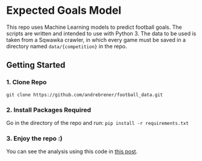 # Expected Goals Model

This repo uses Machine Learning models to predict football goals. The scripts are written and intended to use with Python 3.
The data to be used is taken from a Sqwawka crawler, in which every game must be saved in a directory named `data/{competition}` in the repo.

## Getting Started

### 1. Clone Repo

`git clone https://github.com/andrebrener/football_data.git`

### 2. Install Packages Required

Go in the directory of the repo and run:
```pip install -r requirements.txt```

### 3. Enjoy the repo :)

You can see the analysis using this code in [this post](https://medium.com/@andrebrener/toma-de-decisiones-en-el-f%C3%BAtbol-usando-big-data-41ee82c3466f).
